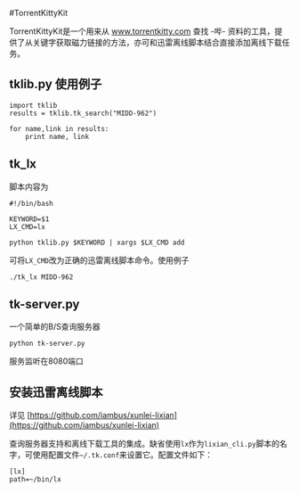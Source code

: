 #TorrentKittyKit

TorrentKittyKit是一个用来从 www.torrentkitty.com 查找 -哔- 资料的工具，提供了从关键字获取磁力链接的方法，亦可和迅雷离线脚本结合直接添加离线下载任务。

## tklib.py 使用例子

    import tklib
    results = tklib.tk_search("MIDD-962")

    for name,link in results:
        print name, link

## tk_lx 
    
脚本内容为

    #!/bin/bash

    KEYWORD=$1
    LX_CMD=lx

    python tklib.py $KEYWORD | xargs $LX_CMD add 

可将`LX_CMD`改为正确的迅雷离线脚本命令。使用例子

    ./tk_lx MIDD-962

## tk-server.py

一个简单的B/S查询服务器

    python tk-server.py

服务监听在8080端口

## 安装迅雷离线脚本

详见 [https://github.com/iambus/xunlei-lixian](https://github.com/iambus/xunlei-lixian)

查询服务器支持和离线下载工具的集成。缺省使用`lx`作为`lixian_cli.py`脚本的名字，可使用配置文件`~/.tk.conf`来设置它。配置文件如下：

    [lx]
    path=~/bin/lx



